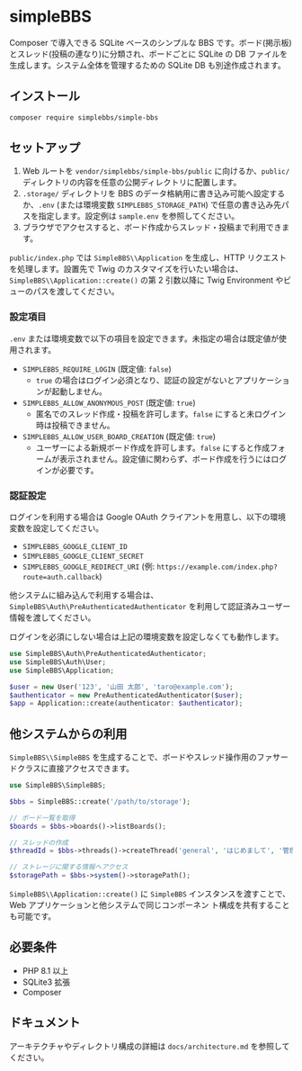 # simpleBBS

Composer で導入できる SQLite ベースのシンプルな BBS です。ボード(掲示板)とスレッド(投稿の連なり)に分類され、ボードごとに SQLite
の DB ファイルを生成します。システム全体を管理するための SQLite DB も別途作成されます。

## インストール

```bash
composer require simplebbs/simple-bbs
```

## セットアップ
1. Web ルートを `vendor/simplebbs/simple-bbs/public` に向けるか、`public/` ディレクトリの内容を任意の公開ディレクトリに配置します。
2. `.storage/` ディレクトリを BBS のデータ格納用に書き込み可能へ設定するか、`.env` (または環境変数 `SIMPLEBBS_STORAGE_PATH`) で任意の書き込み先パスを指定します。設定例は `sample.env` を参照してください。
3. ブラウザでアクセスすると、ボード作成からスレッド・投稿まで利用できます。

`public/index.php` では `SimpleBBS\\Application` を生成し、HTTP リクエストを処理します。設置先で Twig のカスタマイズを行いたい場合は、
`SimpleBBS\\Application::create()` の第 2 引数以降に Twig Environment やビューのパスを渡してください。

### 設定項目

`.env` または環境変数で以下の項目を設定できます。未指定の場合は既定値が使用されます。

- `SIMPLEBBS_REQUIRE_LOGIN` (既定値: `false`)
  - `true` の場合はログイン必須となり、認証の設定がないとアプリケーションが起動しません。
- `SIMPLEBBS_ALLOW_ANONYMOUS_POST` (既定値: `true`)
  - 匿名でのスレッド作成・投稿を許可します。`false` にすると未ログイン時は投稿できません。
- `SIMPLEBBS_ALLOW_USER_BOARD_CREATION` (既定値: `true`)
  - ユーザーによる新規ボード作成を許可します。`false` にすると作成フォームが表示されません。設定値に関わらず、ボード作成を行うにはログインが必要です。

### 認証設定

ログインを利用する場合は Google OAuth クライアントを用意し、以下の環境変数を設定してください。

- `SIMPLEBBS_GOOGLE_CLIENT_ID`
- `SIMPLEBBS_GOOGLE_CLIENT_SECRET`
- `SIMPLEBBS_GOOGLE_REDIRECT_URI` (例: `https://example.com/index.php?route=auth.callback`)

他システムに組み込んで利用する場合は、`SimpleBBS\Auth\PreAuthenticatedAuthenticator` を利用して認証済みユーザー情報を渡してください。

ログインを必須にしない場合は上記の環境変数を設定しなくても動作します。

```php
use SimpleBBS\Auth\PreAuthenticatedAuthenticator;
use SimpleBBS\Auth\User;
use SimpleBBS\Application;

$user = new User('123', '山田 太郎', 'taro@example.com');
$authenticator = new PreAuthenticatedAuthenticator($user);
$app = Application::create(authenticator: $authenticator);
```

## 他システムからの利用

`SimpleBBS\\SimpleBBS` を生成することで、ボードやスレッド操作用のファサードクラスに直接アクセスできます。

```php
use SimpleBBS\SimpleBBS;

$bbs = SimpleBBS::create('/path/to/storage');

// ボード一覧を取得
$boards = $bbs->boards()->listBoards();

// スレッドの作成
$threadId = $bbs->threads()->createThread('general', 'はじめまして', '管理人', 'よろしくお願いします。');

// ストレージに関する情報へアクセス
$storagePath = $bbs->system()->storagePath();
```

`SimpleBBS\\Application::create()` に `SimpleBBS` インスタンスを渡すことで、Web アプリケーションと他システムで同じコンポーネン
ト構成を共有することも可能です。

## 必要条件
- PHP 8.1 以上
- SQLite3 拡張
- Composer

## ドキュメント
アーキテクチャやディレクトリ構成の詳細は `docs/architecture.md` を参照してください。
